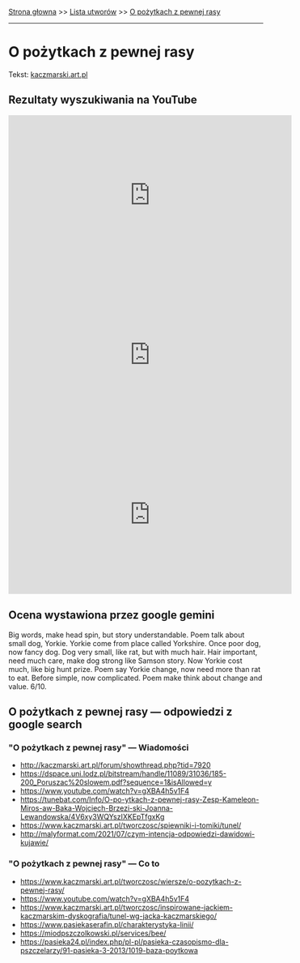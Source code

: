 [Strona głowna](../index.md) >> [Lista utworów](../list.md) >> [O pożytkach z pewnej rasy](361.md)

---

# O pożytkach z pewnej rasy

Tekst: [kaczmarski.art.pl](https://www.kaczmarski.art.pl/tworczosc/wiersze/o-pozytkach-z-pewnej-rasy/)

## Rezultaty wyszukiwania na YouTube

<iframe width="560" height="315" src="https://www.youtube.com/embed/5QGvVQNyTys?si=IdontcarewhotheIRSsendsImnotpayingtaxes" title="YouTube video player" frameborder="0" allow="accelerometer; autoplay; clipboard-write; encrypted-media; gyroscope; picture-in-picture; web-share" referrerpolicy="strict-origin-when-cross-origin" allowfullscreen></iframe>

<iframe width="560" height="315" src="https://www.youtube.com/embed/gXBA4h5v1F4?si=IdontcarewhotheIRSsendsImnotpayingtaxes" title="YouTube video player" frameborder="0" allow="accelerometer; autoplay; clipboard-write; encrypted-media; gyroscope; picture-in-picture; web-share" referrerpolicy="strict-origin-when-cross-origin" allowfullscreen></iframe>

<iframe width="560" height="315" src="https://www.youtube.com/embed/grYEb0n75YQ?si=IdontcarewhotheIRSsendsImnotpayingtaxes" title="YouTube video player" frameborder="0" allow="accelerometer; autoplay; clipboard-write; encrypted-media; gyroscope; picture-in-picture; web-share" referrerpolicy="strict-origin-when-cross-origin" allowfullscreen></iframe>

## Ocena wystawiona przez google gemini

Big words, make head spin, but story understandable. Poem talk about small dog, Yorkie. Yorkie come from place called Yorkshire. Once poor dog, now fancy dog. Dog very small, like rat, but with much hair. Hair important, need much care, make dog strong like Samson story. Now Yorkie cost much, like big hunt prize. Poem say Yorkie change, now need more than rat to eat. Before simple, now complicated. Poem make think about change and value. 6/10.


## O pożytkach z pewnej rasy — odpowiedzi z google search

### "O pożytkach z pewnej rasy" — Wiadomości

 - <http://kaczmarski.art.pl/forum/showthread.php?tid=7920>
 - <https://dspace.uni.lodz.pl/bitstream/handle/11089/31036/185-200_Poruszac%20slowem.pdf?sequence=1&isAllowed=y>
 - <https://www.youtube.com/watch?v=gXBA4h5v1F4>
 - <https://tunebat.com/Info/O-po-ytkach-z-pewnej-rasy-Zesp-Kameleon-Miros-aw-Baka-Wojciech-Brzezi-ski-Joanna-Lewandowska/4V6xy3WQYszIXKEpTfgxKg>
 - <https://www.kaczmarski.art.pl/tworczosc/spiewniki-i-tomiki/tunel/>
 - <http://malyformat.com/2021/07/czym-intencja-odpowiedzi-dawidowi-kujawie/>

### "O pożytkach z pewnej rasy" — Co to

 - <https://www.kaczmarski.art.pl/tworczosc/wiersze/o-pozytkach-z-pewnej-rasy/>
 - <https://www.youtube.com/watch?v=gXBA4h5v1F4>
 - <https://www.kaczmarski.art.pl/tworczosc/inspirowane-jackiem-kaczmarskim-dyskografia/tunel-wg-jacka-kaczmarskiego/>
 - <https://www.pasiekaserafin.pl/charakterystyka-linii/>
 - <https://miodpszczolkowski.pl/services/bee/>
 - <https://pasieka24.pl/index.php/pl-pl/pasieka-czasopismo-dla-pszczelarzy/91-pasieka-3-2013/1019-baza-poytkowa>

